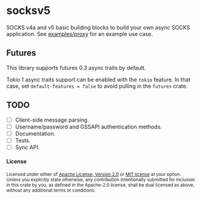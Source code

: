 # socksv5

SOCKS v4a and v5 basic building blocks to build your own async SOCKS
application. See [examples/proxy](examples/proxy) for an example use case.

## Futures

This library supports futures 0.3 async traits by default.

Tokio 1 async traits support can be enabled with the `tokio`
feature. In that case, set `default-features = false` to avoid pulling in
the `futures` crate.

## TODO

- [ ] Client-side message parsing.
- [ ] Username/password and GSSAPI authentication methods.
- [ ] Documentation.
- [ ] Tests.
- [ ] Sync API.

#### License

<sup>
Licensed under either of <a href="LICENSE-APACHE">Apache License, Version
2.0</a> or <a href="LICENSE-MIT">MIT license</a> at your option.
</sup>

<br>

<sub>
Unless you explicitly state otherwise, any contribution intentionally submitted
for inclusion in this crate by you, as defined in the Apache-2.0 license, shall
be dual licensed as above, without any additional terms or conditions.
</sub>